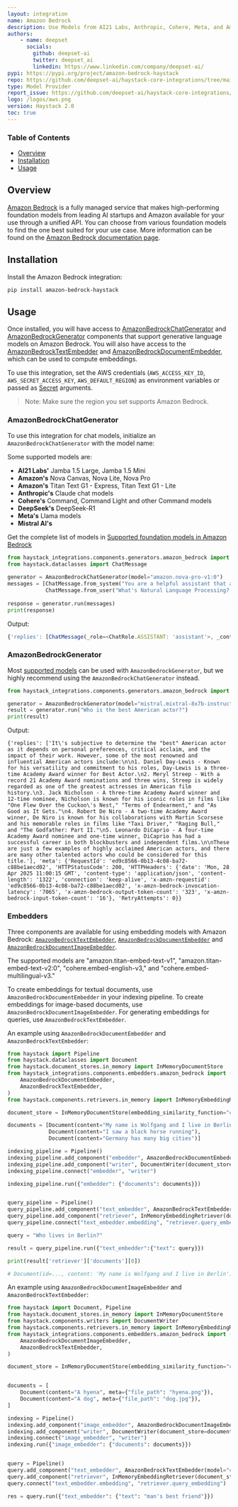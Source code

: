 ```yaml
---
layout: integration
name: Amazon Bedrock
description: Use Models from AI21 Labs, Anthropic, Cohere, Meta, and Amazon via Amazon Bedrock with Haystack
authors:
    - name: deepset
      socials:
        github: deepset-ai
        twitter: deepset_ai
        linkedin: https://www.linkedin.com/company/deepset-ai/
pypi: https://pypi.org/project/amazon-bedrock-haystack
repo: https://github.com/deepset-ai/haystack-core-integrations/tree/main/integrations/amazon_bedrock
type: Model Provider
report_issue: https://github.com/deepset-ai/haystack-core-integrations/issues
logo: /logos/aws.png
version: Haystack 2.0
toc: true
---
```


### Table of Contents

- [Overview](#overview)
- [Installation](#installation)
- [Usage](#usage)

## Overview

[Amazon Bedrock](https://aws.amazon.com/bedrock/) is a fully managed service that makes high-performing foundation models from leading AI startups and Amazon available for your use through a unified API. You can choose from various foundation models to find the one best suited for your use case. More information can be found on the [Amazon Bedrock documentation page](https://docs.aws.amazon.com/bedrock/latest/userguide/what-is-bedrock.html).

## Installation

Install the Amazon Bedrock integration:
```bash
pip install amazon-bedrock-haystack
```

## Usage

Once installed, you will have access to [AmazonBedrockChatGenerator](https://docs.haystack.deepset.ai/docs/amazonbedrockchatgenerator) and [AmazonBedrockGenerator](https://docs.haystack.deepset.ai/docs/amazonbedrockgenerator) components that support generative language models on Amazon Bedrock. 
You will also have access to the [AmazonBedrockTextEmbedder](https://docs.haystack.deepset.ai/docs/amazonbedrocktextembedder) and [AmazonBedrockDocumentEmbedder](https://docs.haystack.deepset.ai/docs/amazonbedrockdocumentembedder), which can be used to compute embeddings.

To use this integration, set the AWS credentials (`AWS_ACCESS_KEY_ID`, `AWS_SECRET_ACCESS_KEY`, `AWS_DEFAULT_REGION`) as environment variables or passed as [Secret](https://docs.haystack.deepset.ai/docs/secret-management) arguments. 

> Note: Make sure the region you set supports Amazon Bedrock.

### AmazonBedrockChatGenerator

To use this integration for chat models, initialize an `AmazonBedrockChatGenerator` with the model name:

Some supported models are: 
- **AI21 Labs'** Jamba 1.5 Large, Jamba 1.5 Mini
- **Amazon's** Nova Canvas, Nova Lite, Nova Pro
- **Amazon's** Titan Text G1 - Express, Titan Text G1 - Lite
- **Anthropic's** Claude chat models
- **Cohere's** Command, Command Light and other Command models
- **DeepSeek's** DeepSeek-R1
- **Meta's** Llama models
- **Mistral AI's** 

Get the complete list of models in [Supported foundation models in Amazon Bedrock](https://docs.aws.amazon.com/bedrock/latest/userguide/models-supported.html)

```python
from haystack_integrations.components.generators.amazon_bedrock import AmazonBedrockChatGenerator
from haystack.dataclasses import ChatMessage
    
generator = AmazonBedrockChatGenerator(model="amazon.nova-pro-v1:0")
messages = [ChatMessage.from_system("You are a helpful assistant that answers question in Spanish only"), 
            ChatMessage.from_user("What's Natural Language Processing? Be brief.")]
    
response = generator.run(messages)
print(response)

```
Output: 
```js
{'replies': [ChatMessage(_role=<ChatRole.ASSISTANT: 'assistant'>, _content=[TextContent(text='El procesamiento del lenguaje natural (PLN) es una rama de la inteligencia artificial que permite a las computadoras comprender, interpretar y generar lenguaje humano.')], _name=None, _meta={'model': 'amazon.nova-pro-v1:0', 'index': 0, 'finish_reason': 'end_turn', 'usage': {'prompt_tokens': 21, 'completion_tokens': 31, 'total_tokens': 52}})]}
```

### AmazonBedrockGenerator 

Most [supported models](https://docs.aws.amazon.com/bedrock/latest/userguide/models-supported.html) can be used with `AmazonBedrockGenerator`, but we highly recommend using the `AmazonBedrockChatGenerator` instead.

```python
from haystack_integrations.components.generators.amazon_bedrock import AmazonBedrockGenerator

generator = AmazonBedrockGenerator(model="mistral.mixtral-8x7b-instruct-v0:1")
result = generator.run("Who is the best American actor?")
print(result)
```
Output: 
```shell
{'replies': ['It\'s subjective to determine the "best" American actor as it depends on personal preferences, critical acclaim, and the impact of their work. However, some of the most renowned and influential American actors include:\n\n1. Daniel Day-Lewis - Known for his versatility and commitment to his roles, Day-Lewis is a three-time Academy Award winner for Best Actor.\n2. Meryl Streep - With a record 21 Academy Award nominations and three wins, Streep is widely regarded as one of the greatest actresses in American film history.\n3. Jack Nicholson - A three-time Academy Award winner and 12-time nominee, Nicholson is known for his iconic roles in films like "One Flew Over the Cuckoo\'s Nest," "Terms of Endearment," and "As Good as It Gets."\n4. Robert De Niro - A two-time Academy Award winner, De Niro is known for his collaborations with Martin Scorsese and his memorable roles in films like "Taxi Driver," "Raging Bull," and "The Godfather: Part II."\n5. Leonardo DiCaprio - A four-time Academy Award nominee and one-time winner, DiCaprio has had a successful career in both blockbusters and independent films.\n\nThese are just a few examples of highly acclaimed American actors, and there are many other talented actors who could be considered for this title.'], 'meta': {'RequestId': 'ed9c8566-0b13-4c08-ba72-c88be1aecd02', 'HTTPStatusCode': 200, 'HTTPHeaders': {'date': 'Mon, 28 Apr 2025 11:00:15 GMT', 'content-type': 'application/json', 'content-length': '1322', 'connection': 'keep-alive', 'x-amzn-requestid': 'ed9c8566-0b13-4c08-ba72-c88be1aecd02', 'x-amzn-bedrock-invocation-latency': '7065', 'x-amzn-bedrock-output-token-count': '323', 'x-amzn-bedrock-input-token-count': '16'}, 'RetryAttempts': 0}}
```

### Embedders

Three components are available for using embedding models with Amazon Bedrock: [`AmazonBedrockTextEmbedder`](https://docs.haystack.deepset.ai/docs/amazonbedrocktextembedder), [`AmazonBedrockDocumentEmbedder`](https://docs.haystack.deepset.ai/docs/amazonbedrockdocumentembedder) and [`AmazonBedrockDocumentImageEmbedder`](https://docs.haystack.deepset.ai/docs/amazonbedrockdocumentimageembedder).

The supported models are "amazon.titan-embed-text-v1", "amazon.titan-embed-text-v2:0", "cohere.embed-english-v3," and "cohere.embed-multilingual-v3."

To create embeddings for textual documents, use `AmazonBedrockDocumentEmbedder` in your indexing pipeline. To create embeddings for image-based documents, use `AmazonBedrockDocumentImageEmbedder`. For generating embeddings for queries, use `AmazonBedrockTextEmbedder`. 

An example using `AmazonBedrockDocumentEmbedder` and `AmazonBedrockTextEmbedder`:

```python
from haystack import Pipeline
from haystack.dataclasses import Document
from haystack.document_stores.in_memory import InMemoryDocumentStore
from haystack_integrations.components.embedders.amazon_bedrock import (
    AmazonBedrockDocumentEmbedder,
    AmazonBedrockTextEmbedder,
)
from haystack.components.retrievers.in_memory import InMemoryEmbeddingRetriever

document_store = InMemoryDocumentStore(embedding_similarity_function="cosine")

documents = [Document(content="My name is Wolfgang and I live in Berlin"),
             Document(content="I saw a black horse running"),
             Document(content="Germany has many big cities")]

indexing_pipeline = Pipeline()
indexing_pipeline.add_component("embedder", AmazonBedrockDocumentEmbedder(model="cohere.embed-english-v3"))
indexing_pipeline.add_component("writer", DocumentWriter(document_store=document_store))
indexing_pipeline.connect("embedder", "writer")

indexing_pipeline.run({"embedder": {"documents": documents}})


query_pipeline = Pipeline()
query_pipeline.add_component("text_embedder", AmazonBedrockTextEmbedder(model="cohere.embed-english-v3"))
query_pipeline.add_component("retriever", InMemoryEmbeddingRetriever(document_store=document_store))
query_pipeline.connect("text_embedder.embedding", "retriever.query_embedding")

query = "Who lives in Berlin?"

result = query_pipeline.run({"text_embedder":{"text": query}})

print(result['retriever']['documents'][0])

# Document(id=..., content: 'My name is Wolfgang and I live in Berlin')
```

An example using `AmazonBedrockDocumentImageEmbedder` and `AmazonBedrockTextEmbedder`:

```python
from haystack import Document, Pipeline
from haystack.document_stores.in_memory import InMemoryDocumentStore
from haystack.components.writers import DocumentWriter
from haystack.components.retrievers.in_memory import InMemoryEmbeddingRetriever
from haystack_integrations.components.embedders.amazon_bedrock import (
    AmazonBedrockDocumentImageEmbedder,
    AmazonBedrockTextEmbedder,
)

document_store = InMemoryDocumentStore(embedding_similarity_function="cosine")


documents = [
    Document(content="A hyena", meta={"file_path": "hyena.png"}),
    Document(content="A dog", meta={"file_path": "dog.jpg"}),
]

indexing = Pipeline()
indexing.add_component("image_embedder", AmazonBedrockDocumentImageEmbedder(model="cohere.embed-english-v3"))
indexing.add_component("writer", DocumentWriter(document_store=document_store))
indexing.connect("image_embedder", "writer")
indexing.run({"image_embedder": {"documents": documents}})


query = Pipeline()
query.add_component("text_embedder", AmazonBedrockTextEmbedder(model="cohere.embed-english-v3"))
query.add_component("retriever", InMemoryEmbeddingRetriever(document_store=document_store))
query.connect("text_embedder.embedding", "retriever.query_embedding")

res = query.run({"text_embedder": {"text": "man's best friend"}})
```